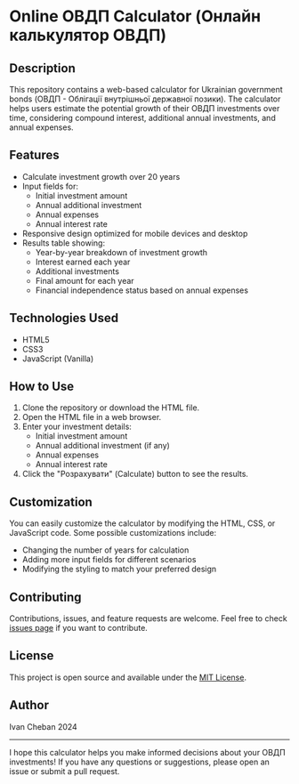 # Online ОВДП Calculator (Онлайн калькулятор ОВДП)

## Description

This repository contains a web-based calculator for Ukrainian government bonds (ОВДП - Облігації внутрішньої державної позики). The calculator helps users estimate the potential growth of their ОВДП investments over time, considering compound interest, additional annual investments, and annual expenses.

## Features

- Calculate investment growth over 20 years
- Input fields for:
  - Initial investment amount
  - Annual additional investment
  - Annual expenses
  - Annual interest rate
- Responsive design optimized for mobile devices and desktop
- Results table showing:
  - Year-by-year breakdown of investment growth
  - Interest earned each year
  - Additional investments
  - Final amount for each year
  - Financial independence status based on annual expenses

## Technologies Used

- HTML5
- CSS3
- JavaScript (Vanilla)

## How to Use

1. Clone the repository or download the HTML file.
2. Open the HTML file in a web browser.
3. Enter your investment details:
   - Initial investment amount
   - Annual additional investment (if any)
   - Annual expenses
   - Annual interest rate
4. Click the "Розрахувати" (Calculate) button to see the results.

## Customization

You can easily customize the calculator by modifying the HTML, CSS, or JavaScript code. Some possible customizations include:

- Changing the number of years for calculation
- Adding more input fields for different scenarios
- Modifying the styling to match your preferred design

## Contributing

Contributions, issues, and feature requests are welcome. Feel free to check [issues page](https://github.com/yourusername/your-repo-name/issues) if you want to contribute.

## License

This project is open source and available under the [MIT License](LICENSE).

## Author

Ivan Cheban 2024

---

I hope this calculator helps you make informed decisions about your ОВДП investments! If you have any questions or suggestions, please open an issue or submit a pull request.
